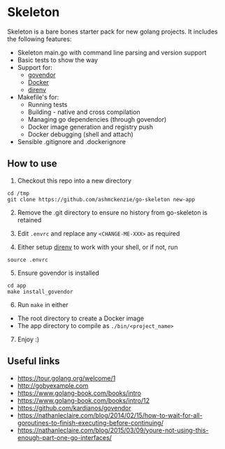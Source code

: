 Skeleton
========

Skeleton is a bare bones starter pack for new golang projects.  It includes the following features:

* Skeleton main.go with command line parsing and version support
* Basic tests to show the way
* Support for:
  * [govendor](https://github.com/kardianos/govendor)
  * [Docker](https://www.docker.com)
  * [direnv](http://direnv.net)
* Makefile's for:
  * Running tests
  * Building - native and cross compilation
  * Managing go dependencies (through govendor)
  * Docker image generation and registry push
  * Docker debugging (shell and attach)
* Sensible .gitignore and .dockerignore

How to use
----------

1. Checkout this repo into a new directory
```shell
cd /tmp
git clone https://github.com/ashmckenzie/go-skeleton new-app
```

2. Remove the .git directory to ensure no history from go-skeleton is retained

3. Edit `.envrc` and replace any `<CHANGE-ME-XXX>` as required

4. Either setup [direnv](http://direnv.net) to work with your shell, or if not, run
```shell
source .envrc
```

5. Ensure govendor is installed
```shell
cd app
make install_govendor
```

6. Run `make` in either
  * The root directory to create a Docker image
  * The app directory to compile as `./bin/<project_name>`

7. Enjoy :)

Useful links
------------

* https://tour.golang.org/welcome/1
* http://gobyexample.com
* https://www.golang-book.com/books/intro
* https://www.golang-book.com/books/intro/12
* https://github.com/kardianos/govendor
* https://nathanleclaire.com/blog/2014/02/15/how-to-wait-for-all-goroutines-to-finish-executing-before-continuing/
* https://nathanleclaire.com/blog/2015/03/09/youre-not-using-this-enough-part-one-go-interfaces/

